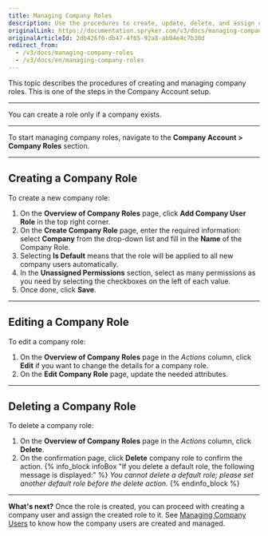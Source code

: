 ```yaml
---
title: Managing Company Roles
description: Use the procedures to create, update, delete, and assign company roles in the Back Office.
originalLink: https://documentation.spryker.com/v3/docs/managing-company-roles
originalArticleId: 2db426f0-db47-4f65-92a8-ab04e4c7b30d
redirect_from:
  - /v3/docs/managing-company-roles
  - /v3/docs/en/managing-company-roles
---
```


This topic describes the procedures of creating and managing company roles. This is one of the steps in the Company Account setup.
***
You can create a role only if a company exists.
***
To start managing company roles, navigate to the **Company Account > Company Roles** section.
***

## Creating a Company Role
To create a new company role:

1. On the **Overview of Company Roles** page, click **Add Company User Role** in the top right corner.
2. On the **Create Company Role** page, enter the required information: select **Company** from the drop-down list and fill in the **Name** of the Company Role.
3. Selecting **Is Default** means that the role will be applied to all new company users automatically.
4. In the **Unassigned Permissions** section, select as many permissions as you need by selecting the checkboxes on the left of each value.
5. Once done, click **Save**.
***
## Editing a Company Role
To edit a company role:
1. On the **Overview of Company Roles** page in the _Actions_ column, click **Edit**  if you want to change the details for a company role.
2. On the **Edit Company Role** page, update the needed attributes.
***
## Deleting a Company Role

To delete a company role:
1. On the **Overview of Company Roles** page in the _Actions_ column, click **Delete**.
2. On the confirmation page, click **Delete** company role to confirm the action.
    {% info_block infoBox "If you delete a default role, the following message is displayed:" %}
_You cannot delete a default role; please set another default role before the delete action._
{% endinfo_block %}
***
**What's next?**
Once the role is created, you can proceed with creating a company user and assign the created role to it.
See [Managing Company Users](/docs/scos/user/user-guides/201907.0/back-office-user-guide/company-account/managing-a-company-account/managing-company-users.html) to know how the company users are created and managed.
